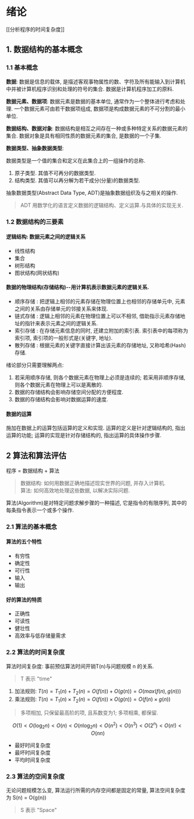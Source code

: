 # 绪论

[[分析程序的时间复杂度]]

## 1. 数据结构的基本概念

### 1.1 基本概念

<b>数据</b>:
数据是信息的载体, 是描述客观事物属性的数、字符及所有能输入到计算机中并被计算机程序识别和处理的符号的集合.
数据是计算机程序加工的原料.

<b>数据元素、数据项</b>:
数据元素是数据的基本单位, 通常作为一个整体进行考虑和处理.
一个数据元素可由若干数据项组成, 数据项是构成数据元素的不可分割的最小单位.

<b>数据结构、数据对象</b>:
数据结构是相互之间存在一种或多种特定关系的数据元素的集合.
数据对象是具有相同性质的数据元素的集合, 是数据的一个子集.

<b>数据类型、抽象数据类型</b>:

数据类型是一个值的集合和定义在此集合上的一组操作的总称.

1. 原子类型. 其值不可再分的数据类型.
2. 结构类型. 其值可以再分解为若干成分(分量)的数据类型.

抽象数据类型(Abstract Data Type, ADT)是抽象数据组织及与之相关的操作.

> ADT 用数学化的语言定义数据的逻辑结构、定义运算.与具体的实现无关.

### 1.2 数据结构的三要素

#### 逻辑结构: 数据元素之间的逻辑关系

- 线性结构
- 集合
- 树形结构
- 图状结构(网状结构)

#### 数据的物理结构(存储结构)--用计算机表示数据元素的逻辑关系.

- 顺序存储 : 把逻辑上相邻的元素存储在物理位置上也相邻的存储单元中, 元素之间的关系由存储单元的邻接关系来体现.
- 链式存储 : 逻辑上相邻的元素在物理位置上可以不相邻, 借助指示元素存储地址的指针来表示元素之间的逻辑关系.
- 索引存储 : 在存储元素信息的同时, 还建立附加的索引表. 索引表中的每项称为索引项, 索引项的一般形式是(关键字, 地址).
- 散列存储 : 根据元素的关键字直接计算出该元素的存储地址, 又称哈希(Hash)存储.

绪论部分只需要理解两点:

1. 若采用顺序存储, 则各个数据元素在物理上必须是连续的; 若采用非顺序存储, 则各个数据元素在物理上可以是离散的.
2. 数据的存储结构会影响存储空间分配的方便程度.
3. 数据的存储结构会影响对数据运算的速度.

#### 数据的运算

施加在数据上的运算包括运算的定义和实现.
运算的定义是针对逻辑结构的, 指出运算的功能;
运算的实现是针对存储结构的, 指出运算的具体操作步骤.

## 2 算法和算法评估

程序 = 数据结构 + 算法

> 数据结构: 如何用数据正确地描述现实世界的问题, 并存入计算机.<BR>
> 算法: 如何高效地处理这些数据, 以解决实际问题.

算法(Algorithm)是对特定问题求解步骤的一种描述, 它是指令的有限序列, 其中的每条指令表示一个或多个操作.

### 2.1 算法的基本概念

#### 算法的五个特性

- 有穷性
- 确定性
- 可行性
- 输入
- 输出

#### 好的算法的特质

- 正确性
- 可读性
- 健壮性
- 高效率与低存储量需求

### 2.2 算法的时间复杂度

算法时间复杂度: 事前预估算法时间开销T(n)与问题规模 n 的关系.

> T 表示 "time"

1. 加法规则: $T(n) = T_1(n) + T_2(n) = O(f(n)) + O(g(n)) = O(max(f(n), g(n)))$
2. 乘法规则: $T(n) = T_1(n)×T_2(n) = O(f(n))×O(g(n)) = O(f(n)×g(n))$

> 多项相加, 只保留最高阶的项, 且系数变为1; 多项相乘, 都保留.

$$
O(1) < O(\log_2 n) < O(n) < O(n\log_2 n) < O(n^2) < O(n^3) < O(2^n) < O(n!) < O(nn)
$$

- 最好时间复杂度
- 最坏时间复杂度
- 平均时间复杂度

### 2.3 算法的空间复杂度

无论问题规模怎么变, 算法运行所需的内存空间都是固定的常量, 算法空间复杂度为
S(n) = O(g(n))

> S 表示 "Space"
